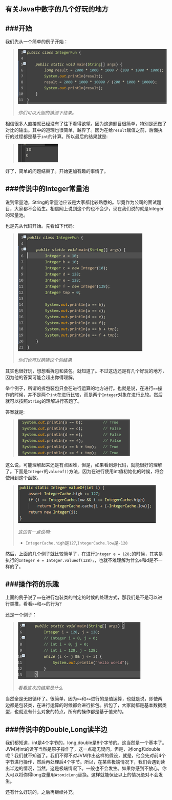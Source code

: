 有关Java中数字的几个好玩的地方
---
###开始
---
我们先从一个简单的例子开始：
> ![image](images/2014-05-12-1.png)
>
> *你们可以大胆的猜测下结果。* 

相信很多人直接就已经没有了往下看得欲望。因为这道题目很简单，特别是还做了对比的输出。其中的道理也很简单，越界了。因为在给`result`赋值之前，后面执行的过程都是基于`int`的计算。所以最后的结果就是:
> ![image](images/2014-05-12-2.png)

好了，简单的问题结束了。开始更加有趣的事情了。

###传说中的Integer常量池
---
说到常量池，String的常量池应该是大家都比较熟悉的。毕竟作为公司的面试题目，大家都不会陌生。相信网上说到这个的也不会少，现在我们说的就是Integer的常量池。

也是先从代码开始。先看如下代码:
> ![image](images/2014-05-12-3.png)
>
> *你们也可以猜猜这个的结果*

其实也很好玩，想想看拆包和装包。就知道了。不过这边还是有几个好玩的地方，因为他的答案可能会超出你得理解。

举个例子，所谓的拆包装包只会在进行运算的地方进行。也就是说，在进行`==`操作的时候，并不是两个`int`在进行比较，而是两个`Integer`对象在进行比较。然后就可以按照`String`的理解进行答题了。

答案就是:
> ![image](images/2014-05-12-4.png)

这么说，可能理解起来还是有点困难，但是，如果看到源代码，就能很好的理解了。下面是`Integer`的`valueof()`方法，因为在进行使用int值初始化的时候，将会使用到这个函数。
> ![image](images/2014-05-12-5.png)
>
> *这边有一点说明:*
>
> + `IntegerCache.high`是`127`,`IntegerCache.low`是`-128`

然后，上面的几个例子就比较简单了，在进行`Integer e = 128;`的时候，其实是执行的`Integer e = Integer.valueof(128);`，也就不难理解为什么e和d是不一样的了。

###操作符的乐趣
---
上面的例子说了`==`在进行包装类的判定的时候的处理方式，那我们是不是可以进行类推，看看`>=`和`<=`的行为?

还是一个例子：

> ![image](images/2014-05-12-6.png)
>
> *看看这次的结果是什么*

当然全是无限循环了。很简单，因为`>=`和`<=`进行的是值运算，也就是说，即使两边都是包装类，在进行运算的时候都会进行拆包。拆包了，大家就都是基本数据类型，也就没有什么对象的特点，所有的操作都是基于值来的。

###传说中的Double,Long读半边
---
我们都知道，int是4个字节的，long,double是8个字节的。这当然是一个基本了。JVM对int的读写当然是原子操作了，这一点毫无疑问，但是，对long和double呢？我们就不知道了。我们不得不对JVM作出这样的假设，就是，他会先对前4个字节进行操作，然后再处理后4个字节。所以，在某些极端情况下，我们会遇到读出半边的情况，当然，这是极端情况下。一般也不会发生。如果你感到不放心，你大可以将你得long变量用`AtomicLong`替换。这样就能保证以上的情况绝对不会发生。


还有什么好玩的，之后再继续补充。
